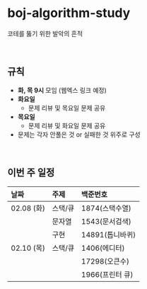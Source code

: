 # boj-algorithm-study
코테를 뚫기 위한 발악의 흔적

<br/>

## 규칙
- **화, 목 9시** 모임 (웹엑스 링크 예정)
- **화요일**
  - 문제 리뷰 및 목요일 문제 공유
- **목요일**
  - 문제 리뷰 및 화요일 문제 공유
- 문제는 각자 안풀은 것 or 실패한 것 위주로 구성

<br/>

## 이번 주 일정

| **날짜**  | **주제**  | **백준번호**  |
|:--------- |:--------- |:------------- |
| 02.08 (화) | 스택/큐 | 1874(스택수열) |
| | 문자열 | 1543(문서검색) |
| | 구현 | 14891(톱니바퀴) |
| 02.10 (목) | 스택/큐 | 1406(에디터) |
| | | 17298(오큰수) |
| | | 1966(프린터 큐) |

